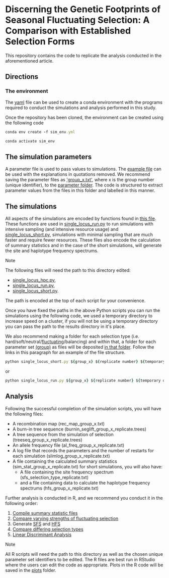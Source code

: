 
# Discerning the Genetic Footprints of Seasonal Fluctuating Selection: A Comparison with Established Selection Forms

This repository contains the code to replicate the analysis conducted in the aforementioned article. 

## Directions

### The environment
The [yaml](sim_env.yml) file can be used to create a conda environment with the programs required to conduct the simulations and analysis performed in this study.

Once the repository has been cloned, the environment can be created using the following code

```ruby
conda env create -f sim_env.yml

conda activate sim_env
```

## The simulation parameters
A parameter file is used to pass values to simulations. The [example file](parameters/group_x.txt) can be used with the explanations in quotations removed. We recommend saving the parameter files as ['group_x.txt'](group_x.txt), where x is the group number (unique identifier), to the [parameter folder](parameters). The code is structured to extract parameter values from the files in this folder and labelled in this manner.

## The simulations
All aspects of the simulations are encoded by functions found in [this file](scripts/single_locus_hpc.py). These functions are used in [single_locus_run.py](scripts/single_locus_run.py) to run simulations with intensive sampling (and intensive resource usage) and [single_locus_short.py](scripts/single_locus_short.py), simulations with minimal sampling that are much faster and require fewer resources. These files also encode the calculation of summary statistics and in the case of the short simulations, will generate the site and haplotype frequency spectrums.
> [!NOTE]
> The following files will need the path to this directory edited:
> - [single_locus_hpc.py](scripts/single_locus_hpc.py), 
> - [single_locus_run.py](scripts/single_locus_run.py),
> - [single_locus_short.py](scripts/single_locus_short.py).
>   
> The path is encoded at the top of each script for your convenience.

Once you have fixed the paths in the above Python scripts you can run the simulations using the following code, we used a temporary directory to increase speed on a cluster, if you will not be using a temporary directory you can pass the path to the results directory in it's place.

We also recommend making a folder for each selection type (i.e. hard/soft/neutral/[fluctuating](fluctuating)/balancing) and within that, a folder for each parameter set [(group)](fluctuating/group_x) as files will be deposited [in that folder](fluctuating/group_x/results_will_be_written_here.txt). Follow the links in this paragraph for an example of the file structure.

```ruby
python single_locus_short.py ${group_x} ${replicate number} ${temporary directory} ${results directory} ${selection type}
```
or
```ruby
python single_locus_run.py ${group_x} ${replicate number} ${temporary directory} ${results directory} ${selection type}
```
## Analysis
Following the successful completion of the simulation scripts, you will have the following files:
- A recombination map (rec_map_group_x.txt)
- A burn-in tree sequence (burnin_seglift_group_x_replicate.trees)
- A tree sequence from the simulation of selection (treeseq_group_x_replicate.trees)
- An allele frequency file (al_freq_group_x_replicate.txt)
- A log file that records the parameters and the number of restarts for each simulation (slimlog_group_x_replicate.txt)
- A file containing the calculated summary statistics (sim_stat_group_x_replicate.txt)
  for short simulations, you will also have:
   - A file containing the site frequency spectrum (sfs_selection_type_replicate.txt)
   - and a file containing data to calculate the haplotype frequency spectrums (hfs_group_x_replicate.txt)
       
Further analysis is conducted in R, and we recommend you conduct it in the following order:
1. [Compile summary statistic files](scripts/compile_files.R)
2. [Compare varying strengths of fluctuating selection](scripts/fluctuating_comparisons.R)
3. Generate [SFS](scripts/sfs.R) and [HFS](hfs.R)
4. [Compare differing selection types](scripts/comparing_selection_forms.R)
5. [Linear Discriminant Analysis](scripts/LDA.R)
   

> [!NOTE] 
> All R scripts will need the path to this directory as well as the chosen unique parameter set identifiers to be edited. The R files are best run in RStudio where the users can edit the code as appropriate. Plots in the R code will be saved in the [plots](plots) folder.

